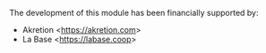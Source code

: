 The development of this module has been financially supported by:

- Akretion \<<https://akretion.com>\>
- La Base \<<https://labase.coop>\>
